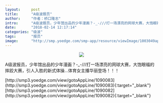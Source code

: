 ```yaml
---
layout:     post
title:      "A级波报员"
author:     "作者：桥口隆志"
intro:      "A级波报员，少年馆出品的少年漫画？-_-///打一场漂亮的网球大赛，大饱眼福的摔跤大赛，引人入胜的新式体操...体育女主播华丽登场！！！"
date:       "2018-02-14 12:17:14"
categories: "级波"
tags:       "报员"
image:      "http://smp.yoedge.com/smp-app/resource/viewImage/1003049appline.png"
---
```

<div style="text-align: center">
<p><img src="http://smp.yoedge.com/smp-app/resource/viewImage/1003049appline.png"/></p>
</div>
<p class="post-meta">
<span>A级波报员，少年馆出品的少年漫画？-_-///打一场漂亮的网球大赛，大饱眼福的摔跤大赛，引人入胜的新式体操...体育女主播华丽登场！！！</span>
</p>
[http://smp3.yoedge.com/view/gotoAppLine/1090083](http://smp3.yoedge.com/view/gotoAppLine/1090083){:target="_blank"}
[http://smp3.yoedge.com/view/gotoAppLine/1090082](http://smp3.yoedge.com/view/gotoAppLine/1090082){:target="_blank"}


